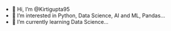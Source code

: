 - 👋 Hi, I’m @Kirtigupta95
- 👀 I’m interested in Python, Data Science, AI and ML, Pandas...
- 🌱 I’m currently learning Data Science...

<!---
Kirtigupta95/Kirtigupta95 is a ✨ special ✨ repository because its `README.md` (this file) appears on your GitHub profile.
You can click the Preview link to take a look at your changes.
--->
